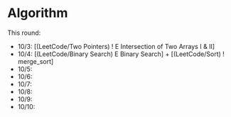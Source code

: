# Algorithm

This round: 
- 10/3: [(LeetCode/Two Pointers) ! E Intersection of Two Arrays I & II]
- 10/4: [(LeetCode/Binary Search) E Binary Search] + [(LeetCode/Sort) ! merge_sort]
- 10/5: 
- 10/6: 
- 10/7: 
- 10/8: 
- 10/9: 
- 10/10: 



